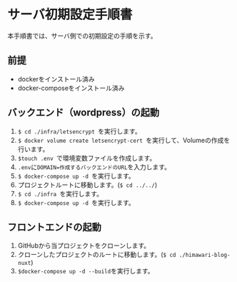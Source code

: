 # サーバ初期設定手順書
本手順書では、サーバ側での初期設定の手順を示す。

## 前提
- dockerをインストール済み
- docker-composeをインストール済み

## バックエンド（wordpress）の起動
1. `$ cd ./infra/letsencrypt `を実行します。
2. `$ docker volume create letsencrypt-cert `を実行して、Volumeの作成を行います。
3. `$touch .env `で環境変数ファイルを作成します。
4. `.env`に`DOMAIN=作成するバックエンドのURL`を入力します。
5. `$ docker-compose up -d `を実行します。
6. プロジェクトルートに移動します。(`$ cd ../../`)
7. `$ cd ./infra `を実行します。
8. `$ docker-compose up -d `を実行します。

## フロントエンドの起動
1. GitHubから当プロジェクトをクローンします。
2. クローンしたプロジェクトのルートに移動します。(`$ cd ./himawari-blog-nuxt`)
3. `$docker-compose up -d --build`を実行します。